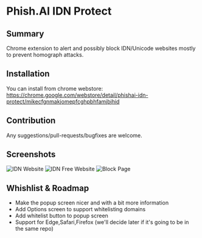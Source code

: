# Phish.AI IDN Protect
## Summary
Chrome extension to alert and possibly block IDN/Unicode websites mostly to prevent homograph attacks.

## Installation
You can install from chrome webstore:
https://chrome.google.com/webstore/detail/phishai-idn-protect/mikecfgnmakjomepfcghpbhfamjbjhid

## Contribution
Any suggestions/pull-requests/bugfixes are welcome.

## Screenshots
![IDN Website](https://github.com/phishai/idn-protect-chrome/blob/master/imgs/screenshot1.png "IDN website")
![IDN Free Website](https://github.com/phishai/idn-protect-chrome/blob/master/imgs/screenshot3.png "IDN Free website")
![Block Page](https://github.com/phishai/idn-protect-chrome/blob/master/imgs/screenshot2.png "Block page")

## Whishlist & Roadmap
* Make the popup screen nicer and with a bit more information
* Add Options screen to support whitelisting domains
* Add whitelist button to popup screen
* Support for Edge,Safari,Firefox (we'll decide later if it's going to be in the same repo)  
